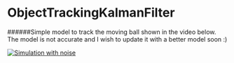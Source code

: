 # ObjectTrackingKalmanFilter

######Simple model to track the moving ball shown in the video below. The model is not accurate and I wish to update it with a better model soon :) 

[![Simulation with noise](http://img.youtube.com/vi/X0nERUt7F7M/0.jpg)](https://https://www.youtube.com/watch?v=X0nERUt7F7M "Simulation without Noise") 

